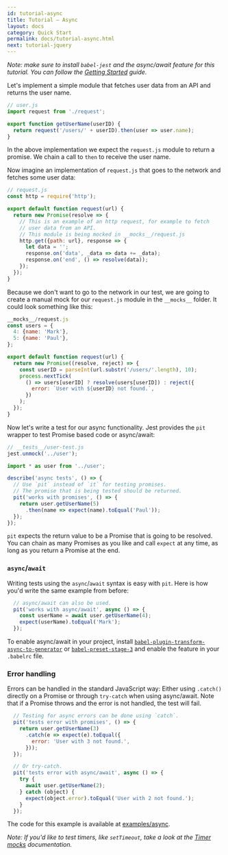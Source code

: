 ```yaml
---
id: tutorial-async
title: Tutorial – Async
layout: docs
category: Quick Start
permalink: docs/tutorial-async.html
next: tutorial-jquery
---
```


*Note: make sure to install `babel-jest` and the async/await feature for this
tutorial. You can follow the [Getting Started](/jest/docs/getting-started.html)
guide.*

Let's implement a simple module that fetches user data from an API and
returns the user name.
```js
// user.js
import request from './request';

export function getUserName(userID) {
  return request('/users/' + userID).then(user => user.name);
}
```

In the above implementation we expect the `request.js` module to return a
promise. We chain a call to `then` to receive the user name.

Now imagine an implementation of `request.js` that goes to the network and
fetches some user data:

```js
// request.js
const http = require('http');

export default function request(url) {
  return new Promise(resolve => {
    // This is an example of an http request, for example to fetch
    // user data from an API.
    // This module is being mocked in __mocks__/request.js
    http.get({path: url}, response => {
      let data = '';
      response.on('data', _data => data += _data);
      response.on('end', () => resolve(data));
    });
  });
}
```

Because we don't want to go to the network in our test, we are going to create
a manual mock for our `request.js` module in the `__mocks__` folder.
It could look something like this:

```js
__mocks__/request.js
const users = {
  4: {name: 'Mark'},
  5: {name: 'Paul'},
};

export default function request(url) {
  return new Promise((resolve, reject) => {
    const userID = parseInt(url.substr('/users/'.length), 10);
    process.nextTick(
      () => users[userID] ? resolve(users[userID]) : reject({
        error: `User with ${userID} not found.`,
      })
    );
  });
}
```

Now let's write a test for our async functionality. Jest provides the `pit`
wrapper to test Promise based code or async/await:
```js
// __tests__/user-test.js
jest.unmock('../user');

import * as user from '../user';

describe('async tests', () => {
  // Use `pit` instead of `it` for testing promises.
  // The promise that is being tested should be returned.
  pit('works with promises', () => {
    return user.getUserName(5)
      .then(name => expect(name).toEqual('Paul'));
  });
});
```

`pit` expects the return value to be a Promise that is going to be resolved.
You can chain as many Promises as you like and call `expect` at any time, as
long as you return a Promise at the end.

### `async`/`await`

Writing tests using the `async`/`await` syntax is easy with `pit`. Here is
how you'd write the same example from before:

```js
  // async/await can also be used.
  pit('works with async/await', async () => {
    const userName = await user.getUserName(4);
    expect(userName).toEqual('Mark');
  });
```

To enable async/await in your project, install
[`babel-plugin-transform-async-to-generator`](http://babeljs.io/docs/plugins/transform-async-to-generator/) or
[`babel-preset-stage-3`](http://babeljs.io/docs/plugins/preset-stage-3/)
and enable the feature in your `.babelrc` file.

### Error handling

Errors can be handled in the standard JavaScript way: Either using `.catch()`
directly on a Promise or through `try-catch` when using async/await. Note that
if a Promise throws and the error is not handled, the test will fail.

```js
  // Testing for async errors can be done using `catch`.
  pit('tests error with promises', () => {
    return user.getUserName(3)
      .catch(e => expect(e).toEqual({
        error: 'User with 3 not found.',
      }));
  });

  // Or try-catch.
  pit('tests error with async/await', async () => {
    try {
      await user.getUserName(2);
    } catch (object) {
      expect(object.error).toEqual('User with 2 not found.');
    }
  });
```

The code for this example is available at
[examples/async](https://github.com/facebook/jest/tree/master/examples/async).

*Note: If you'd like to test timers, like `setTimeout`, take a look at the
[Timer mocks](/jest/docs/timer-mocks.html) documentation.*
